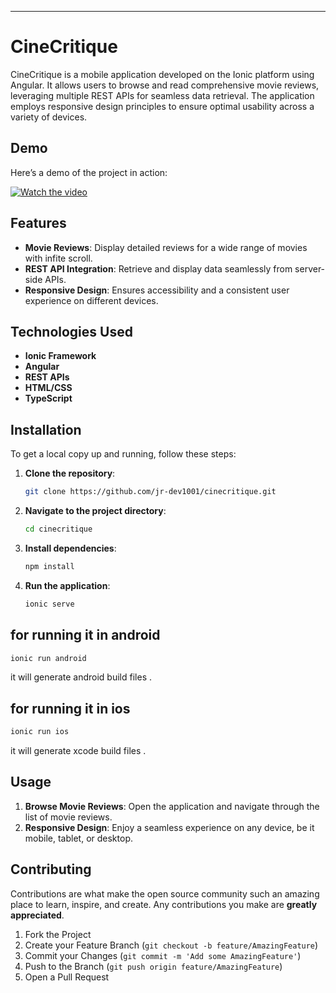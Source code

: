 ---

# CineCritique

CineCritique is a mobile application developed on the Ionic platform using Angular. It allows users to browse and read comprehensive movie reviews, leveraging multiple REST APIs for seamless data retrieval. The application employs responsive design principles to ensure optimal usability across a variety of devices.


## Demo 

Here’s a demo of the project in action:

[![Watch the video](https://img.youtube.com/vi/OlQnkLjHD_I/0.jpg)](https://www.youtube.com/watch?v=OlQnkLjHD_I&autoplay=1)


## Features

- **Movie Reviews**: Display detailed reviews for a wide range of movies with infite scroll.
- **REST API Integration**: Retrieve and display data seamlessly from server-side APIs.
- **Responsive Design**: Ensures accessibility and a consistent user experience on different devices.

## Technologies Used

- **Ionic Framework**
- **Angular**
- **REST APIs**
- **HTML/CSS**
- **TypeScript**

## Installation

To get a local copy up and running, follow these steps:

1. **Clone the repository**:
   ```sh
   git clone https://github.com/jr-dev1001/cinecritique.git
   ```

2. **Navigate to the project directory**:
   ```sh
   cd cinecritique
   ```

3. **Install dependencies**:
   ```sh
   npm install
   ```

4. **Run the application**:
   ```sh
   ionic serve
   ```
## for running it in android
```sh
ionic run android
```
it will generate android build files .

## for running it in ios
```sh
ionic run ios
```
it will generate xcode build files .

## Usage

1. **Browse Movie Reviews**: Open the application and navigate through the list of movie reviews.
2. **Responsive Design**: Enjoy a seamless experience on any device, be it mobile, tablet, or desktop.

## Contributing

Contributions are what make the open source community such an amazing place to learn, inspire, and create. Any contributions you make are **greatly appreciated**.

1. Fork the Project
2. Create your Feature Branch (`git checkout -b feature/AmazingFeature`)
3. Commit your Changes (`git commit -m 'Add some AmazingFeature'`)
4. Push to the Branch (`git push origin feature/AmazingFeature`)
5. Open a Pull Request
